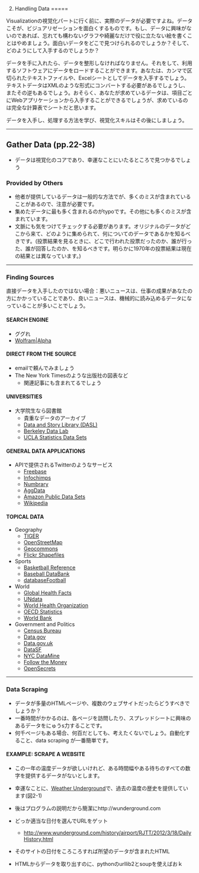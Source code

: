 2. Handling Data
=====

Visualizationの視覚化パートに行く前に、実際のデータが必要ですよね。データこそが、ビジュアリゼーションを面白くするものです。もし、データに興味がないのであれば、忘れても構わないグラフや綺麗なだけで役に立たない絵を書くことはやめましょう。面白いデータをどこで見つけられるのでしょうか？そして、どのようにして入手するのでしょうか？

データを手に入れたら、データを整形しなければなりません。それをして、利用するソフトウェアにデータをロードすることができます。あなたは、カンマで区切られたテキストファイルや、Excelシートとしてデータを入手するでしょう。テキストデータはXMLのような形式にコンバートする必要があるでしょうし、またその逆もあるでしょう。おそらく、あなたが求めているデータは、項目ごとにWebアプリケーションから入手することができるでしょうが、求めているのは完全な計算表でシートだと思います。

データを入手し、処理する方法を学び、視覚化スキルはその後にしましょう。

-----

## Gather Data (pp.22-38)

* データは視覚化のコアであり、幸運なことにいたるところで見つかるでしょう

### Provided by Others

* 他者が提供しているデータは一般的な方法でが、多くのミスが含まれていることがあるので、注意が必要です。
* 集めたデータに最も多く含まれるのがtypoです。その他にも多くのミスが含まれています。
* 文脈にも気をつけてチェックする必要があります。オリジナルのデータがどこから来て、どのように集められて、何についてのデータであるかを知るべきです。(投票結果を見るときに、どこで行われた投票だったのか、誰が行った、誰が回答したのか、を知るべきです。明らかに1970年の投票結果は現在の結果とは異なっています。)
----

### Finding Sources

直接データを入手したのではない場合：悪いニュースは、仕事の成果があなたの方にかかっていることであり、良いニュースは、機械的に読み込めるデータになっていることが多いことでしょう。

#### SEARCH ENGINE
* ググれ
* [Wolfram|Alpha](http://walframalpha.com)

#### DIRECT FROM THE SOURCE
* emailで頼んでみましょう
* The New York Timesのような出版社の図表など
    * 関連記事にも含まれてるでしょう
  
#### UNIVERSITIES
* 大学院生なら図書館
    * 貴重なデータのアーカイブ
    * [Data and Story Library (DASL)](http://lib.stat.cmu.edu/DASL/)
    * [Berkeley Data Lab](http://sunsite3.berkeley.edu/wikis/datalab/)
    * [UCLA Statistics Data Sets](http://www.stat.ucla.edu/data/)

#### GENERAL DATA APPLICATIONS
* APIで提供されるTwitterのようなサービス
    * [Freebase](http://www.freebase.com)
    * [Infochimps](http://infochimps.org)
    * [Numbrary](http://numbrary.com)
    * [AggData](http://aggdata.com)
    * [Amazon Public Data Sets](http://aws.amazon.com/publicdatasets)
    * [Wikipedia](http://wikipedia.org)

#### TOPICAL DATA
* Geography
    * [TIGER](http://www.census.gov/geo/www/tiger)
    * [OpenStreetMap](http://www.openstreetmap.org)
    * [Geocommons](http://geocommons.com)
    * [Flickr Shapefiles](http:/www.flickr.com/servies/api/)
* Sports
    * [Basketball Reference](http://www.basketball-reference.com)
    * [Baseball DataBank](http://baseball-databank.org)
    * [databaseFootball](http://www.databasefootball.com)
* World
    * [Global Health  Facts](http://www.globalhealthfacts.org)
    * [UNdata](http://data.un.org)
    * [World Health Organization](htttp://www.who.int/research/en/)
    * [OECD Statistics](http://stats.oecd.org/)
    * [World Bank](http://data.worldbank.org)
* Government and Politics
    * [Census Bureau](http://www.census.gov/)
    * [Data.gov](http://data.gov/)
    * [Data.gov.uk](http://data.gov.uk/)
    * [DataSF](http://datasf.org/)
    * [NYC DataMine](http://nyc.gov/data/)
    * [Follow the Money](http://www.followthemoney.org)
    * [OpenSecrets](http://www.opensecrets.org/)

----

### Data Scraping
* データが多量のHTMLページや、複数のウェブサイトだったらどうすべきでしょうか？
* 一番時間がかかるのは、各ページを訪問したり、スプレッドシートに興味のあるデータをにゅうs力することです。
* 何千ページもある場合、何百だとしても、考えたくないでしょう。自動化すること、data scraping が一番簡単です。

#### EXAMPLE: SCRAPE A WEBSITE
* この一年の温度データが欲しいけれど、ある時間幅やある待ちのすべての数字を提供するデータがないとします。
* 幸運なことに、[Weather Underground]()で、過去の温度の歴史を提供しています(図2-1)
* 後はプログラムの説明だから簡潔にhttp://wunderground.com

* どっか適当な日付を選んでURLをゲット
    * http://www.wunderground.com/history/airport/RJTT/2012/3/18/DailyHistory.html
* そのサイトの日付をころころすれば所望のデータが含まれたHTML
* HTMLからデータを取り出すのに、pythonのurllib2とsoupを使えばおｋ
